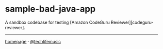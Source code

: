 # sample-bad-java-app

A sandbox codebase for testing [Amazon CodeGuru Reviewer][codeguru-reviewer].

---

[homepage][blog] &middot; [@techlifemusic][twitter]

[blog]: https://richardneililagan.com
[twitter]: https://twitter.com/techlifemusic
